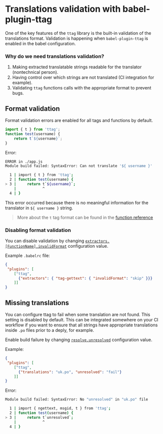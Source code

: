 # Translations validation with babel-plugin-ttag

One of the key features of the `ttag` library is the built-in validation of the translations format.
Validation is happening when `babel-plugin-ttag` is enabled in the babel configuration.

### Why do we need translations validation?

1. Making extracted translatable strings readable for the translator (nontechnical person).
2. Having control over which strings are not translated (CI integration for example).
3. Validating `ttag` functions calls with the appropriate format to prevent bugs.

## Format validation
Format validation errors are enabled for all tags and functions by default.

```js
import { t } from 'ttag';
function test(username) {
    return t`${username}`;   
}
```

Error:

```bash
ERROR in ./app.js
Module build failed: SyntaxError: Can not translate '${ username }'

  1 | import { t } from 'ttag';
  2 | function test(username) {
> 3 |     return t`${username}`;
    |            ^
  4 | }
```

This error occurred because there is no meaningful information for  the translator in `${ username }` string.

> More about the `t` tag format can be found in the [function reference](reference-t-tag.md#tag-gettext-format)

### Disabling format validation
You can disable validation by changing 
[`extractors.[FunctionName].invalidFormat`](configuration.md#configextractorsfunctionnameinvalidformat-string)
configuration value.

Example `.babelrc` file:

```json
{
 "plugins": [
    ["ttag",
      {"extractors": { "tag-gettext": { "invalidFormat": "skip" }}}
    ]]
}
```

## Missing translations
You can configure ttag to fail when some translation are not found. This setting is disabled by default.
This can be integrated somewhere on your CI workflow if you want to ensure that all strings
have appropriate translations inside `.po` files prior to a deply, for example.

Enable build failure by changing [`resolve.unresolved`](configuration.md#configresolveunresolved-string)
configuration value.

Example:

```json
{
 "plugins": [
    ["ttag",
      {"translations": "uk.po", "unresolved": "fail"}
    ]]
}
```

Error:

```bash
Module build failed: SyntaxError: No "unresolved" in "uk.po" file

  1 | import { ngettext, msgid, t } from 'ttag';
  2 | function test(username) {
> 3 |     return t`unresolved`;
    |            ^
  4 | }

```
